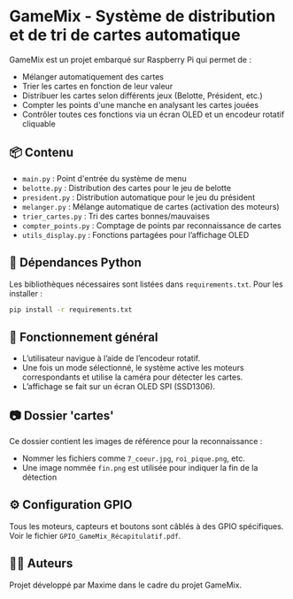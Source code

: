 # GameMix - Système de distribution et de tri de cartes automatique

GameMix est un projet embarqué sur Raspberry Pi qui permet de :
- Mélanger automatiquement des cartes
- Trier les cartes en fonction de leur valeur
- Distribuer les cartes selon différents jeux (Belotte, Président, etc.)
- Compter les points d'une manche en analysant les cartes jouées
- Contrôler toutes ces fonctions via un écran OLED et un encodeur rotatif cliquable

## 📦 Contenu

- `main.py` : Point d'entrée du système de menu
- `belotte.py` : Distribution des cartes pour le jeu de belotte
- `president.py` : Distribution automatique pour le jeu du président
- `melanger.py` : Mélange automatique de cartes (activation des moteurs)
- `trier_cartes.py` : Tri des cartes bonnes/mauvaises
- `compter_points.py` : Comptage de points par reconnaissance de cartes
- `utils_display.py` : Fonctions partagées pour l’affichage OLED

## 🔧 Dépendances Python

Les bibliothèques nécessaires sont listées dans `requirements.txt`. Pour les installer :

```bash
pip install -r requirements.txt
```

## 🧠 Fonctionnement général

- L’utilisateur navigue à l’aide de l’encodeur rotatif.
- Une fois un mode sélectionné, le système active les moteurs correspondants et utilise la caméra pour détecter les cartes.
- L’affichage se fait sur un écran OLED SPI (SSD1306).

## 📷 Dossier 'cartes'

Ce dossier contient les images de référence pour la reconnaissance :
- Nommer les fichiers comme `7_coeur.jpg`, `roi_pique.png`, etc.
- Une image nommée `fin.png` est utilisée pour indiquer la fin de la détection

## ⚙️ Configuration GPIO

Tous les moteurs, capteurs et boutons sont câblés à des GPIO spécifiques. Voir le fichier `GPIO_GameMix_Récapitulatif.pdf`.

## 👨‍🔧 Auteurs

Projet développé par Maxime dans le cadre du projet GameMix.
